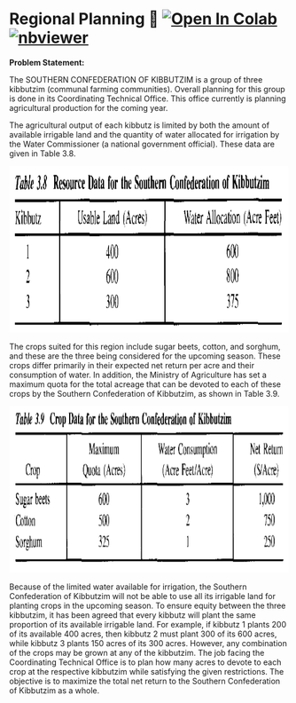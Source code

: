 # Regional Planning 🚜 <a href="https://colab.research.google.com/github/Pegah-Ardehkhani/Optimization-Problems-and-Solutions/blob/main/08.%20Regional%20Planning/Regional%20Planning.ipynb" target="_parent\"><img src="https://colab.research.google.com/assets/colab-badge.svg" alt="Open In Colab"/></a> [![nbviewer](https://img.shields.io/badge/render-nbviewer-orange.svg)](https://nbviewer.org/github/Pegah-Ardehkhani/Optimization-Problems-and-Solutions/blob/main/08.%20Regional%20Planning/Regional%20Planning.ipynb)

**Problem Statement:**

The SOUTHERN CONFEDERATION OF KIBBUTZIM is a group of three kibbutzim (communal farming communities). Overall planning for this group is done in its Coordinating Technical Office. This office currently is planning agricultural production for the coming year.

The agricultural output of each kibbutz is limited by both the amount of available irrigable land and the quantity of water allocated for irrigation by the Water Commissioner (a national government official). These data are given in Table 3.8.

<p align="center">
  <img width="800" height="300" src="https://github.com/Pegah-Ardehkhani/Optimization-Problems-and-Solutions/blob/main/08.%20Regional%20Planning/Table%203.8.PNG">
</p>

The crops suited for this region include sugar beets, cotton, and sorghum, and these are the three being considered for the upcoming season. These crops differ primarily in their expected net return per acre and their consumption of water. In addition, the Ministry of Agriculture has set a maximum quota for the total acreage that can be devoted to each of these crops by the Southern Confederation of Kibbutzim, as shown in Table 3.9.

<p align="center">
  <img width="800" height="300" src="https://github.com/Pegah-Ardehkhani/Optimization-Problems-and-Solutions/blob/main/08.%20Regional%20Planning/Table%203.9.PNG">
</p>

Because of the limited water available for irrigation, the Southern Confederation of Kibbutzim will not be able to use all its irrigable land for planting crops in the upcoming season. To ensure equity between the three kibbutzim, it has been agreed that every kibbutz will plant the same proportion of its available irrigable land. For example, if kibbutz $1$ plants $200$ of its available $400$ acres, then kibbutz $2$ must plant $300$ of its $600$ acres, while kibbutz $3$ plants $150$ acres of its $300$ acres. However, any combination of the crops may be grown at any of the kibbutzim. The job facing the Coordinating Technical Office is to plan how many acres to devote to each crop at the respective kibbutzim while satisfying the given restrictions. The objective is to maximize the total net return to the Southern Confederation of Kibbutzim as a whole.
